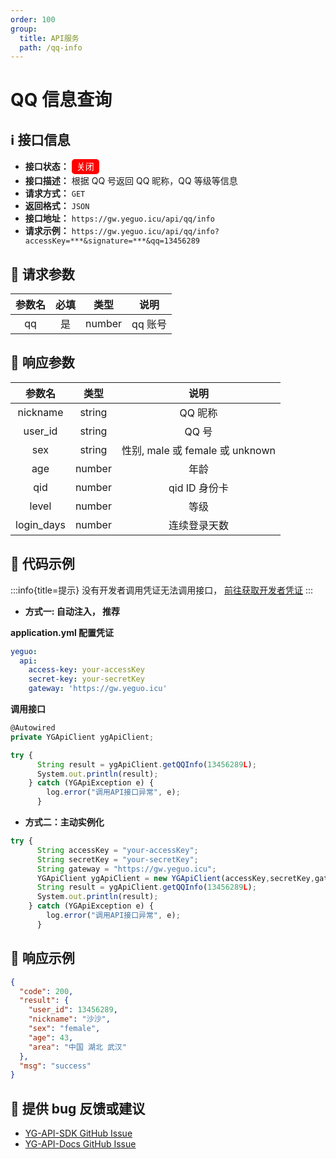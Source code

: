 ```yaml
---
order: 100
group:
  title: API服务
  path: /qq-info
---
```


# QQ 信息查询

## ℹ️ 接口信息

- **接口状态：** <div style="display: inline-block; background-color: red; color: #fff; padding: 2px; border-radius: 5px; width: 40px; height: 20px; text-align: center; line-height: 20px;">关闭</div>
- **接口描述：** 根据 QQ 号返回 QQ 昵称，QQ 等级等信息
- **请求方式：** `GET`
- **返回格式：** `JSON`
- **接口地址：** `https://gw.yeguo.icu/api/qq/info`
- **请求示例：** `https://gw.yeguo.icu/api/qq/info?accessKey=***&signature=***&qq=13456289`

## 🔢 请求参数

| 参数名 | 必填 |  类型  |  说明   |
| :----: | :--: | :----: | :-----: |
|   qq   |  是  | number | qq 账号 |

## 💬 响应参数

|   参数名   |  类型  |              说明               |
| :--------: | :----: | :-----------------------------: |
|  nickname  | string |             QQ 昵称             |
|  user_id   | string |              QQ 号              |
|    sex     | string | 性别, male 或 female 或 unknown |
|    age     | number |              年龄               |
|    qid     | number |          qid ID 身份卡          |
|   level    | number |              等级               |
| login_days | number |          连续登录天数           |

## 📜 代码示例

:::info{title=提示}
没有开发者调用凭证无法调用接口， <a href="https://api.yeguo.icu/person" target="_blank" rel="noopener noreferrer">前往获取开发者凭证</a>
:::

- **方式一: 自动注入， 推荐**

**application.yml 配置凭证**

```yml
yeguo:
  api:
    access-key: your-accessKey
    secret-key: your-secretKey
    gateway: 'https://gw.yeguo.icu'
```

**调用接口**

```js
@Autowired
private YGApiClient ygApiClient;

try {
      String result = ygApiClient.getQQInfo(13456289L);
      System.out.println(result);
    } catch (YGApiException e) {
        log.error("调用API接口异常", e);
      }

```

- **方式二：主动实例化**

```js
try {
      String accessKey = "your-accessKey";
      String secretKey = "your-secretKey";
      String gateway = "https://gw.yeguo.icu";
      YGApiClient ygApiClient = new YGApiClient(accessKey,secretKey,gateway);
      String result = ygApiClient.getQQInfo(13456289L);
      System.out.println(result);
    } catch (YGApiException e) {
        log.error("调用API接口异常", e);
      }
```

## 📝 响应示例

```json
{
  "code": 200,
  "result": {
    "user_id": 13456289,
    "nickname": "沙沙",
    "sex": "female",
    "age": 43,
    "area": "中国 湖北 武汉"
  },
  "msg": "success"
}
```

## 🐞 提供 bug 反馈或建议

- [YG-API-SDK GitHub Issue](https://github.com/ye-guo/yeguo-api-sdk/issues/new/choose)
- [YG-API-Docs GitHub Issue](https://github.com/ye-guo/yeguo-api-docs/issues/new/choose)
